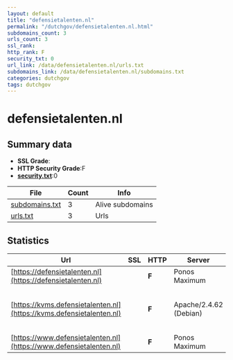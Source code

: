 ```yaml
---
layout: default
title: "defensietalenten.nl"
permalink: "/dutchgov/defensietalenten.nl.html"
subdomains_count: 3
urls_count: 3
ssl_rank: 
http_rank: F
security_txt: 0
url_link: /data/defensietalenten.nl/urls.txt
subdomains_link: /data/defensietalenten.nl/subdomains.txt
categories: dutchgov
tags: dutchgov
---
```



# defensietalenten.nl
## Summary data


 - **SSL Grade**:
 - **HTTP Security Grade**:F
 - **[security.txt](https://www.digitaleoverheid.nl/nieuws/standaard-security-txt-nu-verplicht-voor-overheid/)**:0


| File       | Count | Info |
|------------|-------|------|
|[subdomains.txt](/DutchGovScope/data/defensietalenten.nl/subdomains.txt)|3|Alive subdomains|
|[urls.txt](/DutchGovScope/data/defensietalenten.nl/urls.txt)|3|Urls|


## Statistics


| Url | SSL | HTTP | Server | Cookie | HSTS | CORS | CTO | CSP | XFO | XXP | RP |FP| Tech |Title |
|--------|-------|-------|------|------|------|------|------|------|------|------|------|------|------|------|
|[https://defensietalenten.nl](https://defensietalenten.nl)| | **F**|Ponos Maximum| | | | | | | | :white_check_mark: | |HSTS||
|[https://kvms.defensietalenten.nl](https://kvms.defensietalenten.nl)| | **F**|Apache/2.4.62 (Debian)| | | | | | | | :white_check_mark: | |Apache HTTP Server:2.4.62 Debian PHP:8.1.31||
|[https://www.defensietalenten.nl](https://www.defensietalenten.nl)| | **F**|Ponos Maximum| | | | | | | | :white_check_mark: | |HSTS||



